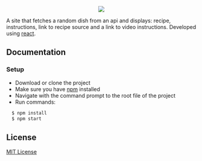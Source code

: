 <p align="center">
<img src="https://media.giphy.com/media/l2YWtmHKwPyH9RN2U/giphy.gif">
</p>
<div style="background-image: url(https://media.giphy.com/media/l2YWtmHKwPyH9RN2U/giphy.gif)"></div>

A site that fetches a random dish from an api and displays: recipe, instructions, link to recipe source and a link to video instructions. Developed using [react](https://reactjs.org/).

## Documentation

### Setup
- Download or clone the project
- Make sure you have [npm](https://docs.npmjs.com/) installed
- Navigate with the command prompt to the root file of the project
- Run commands:
```sh
  $ npm install
  $ npm start
```

## License

[MIT License](LICENSE)
